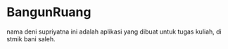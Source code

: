 # BangunRuang
nama deni supriyatna
ini adalah aplikasi yang dibuat untuk tugas kuliah, di stmik bani saleh.
